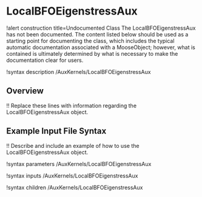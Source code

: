 # LocalBFOEigenstressAux

!alert construction title=Undocumented Class
The LocalBFOEigenstressAux has not been documented. The content listed below should be used as a starting point for
documenting the class, which includes the typical automatic documentation associated with a
MooseObject; however, what is contained is ultimately determined by what is necessary to make the
documentation clear for users.

!syntax description /AuxKernels/LocalBFOEigenstressAux

## Overview

!! Replace these lines with information regarding the LocalBFOEigenstressAux object.

## Example Input File Syntax

!! Describe and include an example of how to use the LocalBFOEigenstressAux object.

!syntax parameters /AuxKernels/LocalBFOEigenstressAux

!syntax inputs /AuxKernels/LocalBFOEigenstressAux

!syntax children /AuxKernels/LocalBFOEigenstressAux
